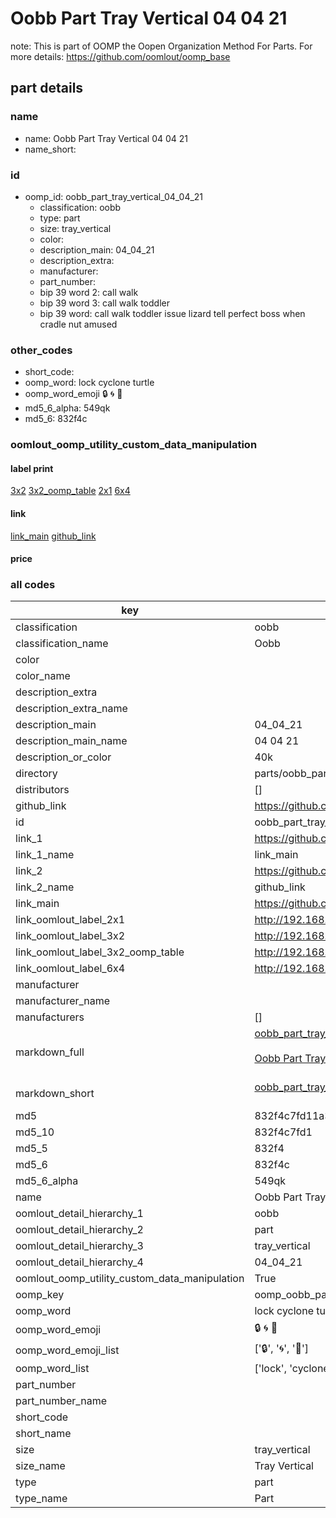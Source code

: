 # Oobb Part Tray Vertical 04 04 21  

note: This is part of OOMP the Oopen Organization Method For Parts. For more details: https://github.com/oomlout/oomp_base

##  part details





### name
* name: Oobb Part Tray Vertical 04 04 21
* name_short: 
### id
* oomp_id: oobb_part_tray_vertical_04_04_21
  * classification: oobb
  * type: part
  * size: tray_vertical
  * color: 
  * description_main: 04_04_21
  * description_extra: 
  * manufacturer: 
  * part_number: 
  * bip 39 word 2: call walk
  * bip 39 word 3: call walk toddler
  * bip 39 word: call walk toddler issue lizard tell perfect boss when cradle nut amused

### other_codes
* short_code: 
* oomp_word: lock cyclone turtle
* oomp_word_emoji :lock: :cyclone: :turtle:
* md5_6_alpha: 549qk
* md5_6: 832f4c






### oomlout_oomp_utility_custom_data_manipulation
#### label print
[3x2](http://192.168.1.245:1112/?label=oomp%20549qk)
[3x2_oomp_table](http://192.168.1.107:1112/?label=oomp%20549qk)
[2x1](http://192.168.1.242:1112/?label=oomp%20549qk)
[6x4](http://192.168.1.55:1112/?label=oomp%20549qk)    

#### link

[link_main](https://github.com/oomlout/oomlout_oomp_current_version_messy/tree/main/parts/oobb_part_tray_vertical_04_04_21) [github_link](https://github.com/oomlout/oomlout_oomp_part_src/tree/main/parts/oobb_part_tray_vertical_04_04_21)                             

#### price







### all codes 
| key | value |  
| --- | --- |  
| classification | oobb |  
| classification_name | Oobb |  
| color |  |  
| color_name |  |  
| description_extra |  |  
| description_extra_name |  |  
| description_main | 04_04_21 |  
| description_main_name | 04 04 21 |  
| description_or_color | 40k |  
| directory | parts/oobb_part_tray_vertical_04_04_21 |  
| distributors | [] |  
| github_link | https://github.com/oomlout/oomlout_oomp_part_src/tree/main/parts/oobb_part_tray_vertical_04_04_21 |  
| id | oobb_part_tray_vertical_04_04_21 |  
| link_1 | https://github.com/oomlout/oomlout_oomp_current_version_messy/tree/main/parts/oobb_part_tray_vertical_04_04_21 |  
| link_1_name | link_main |  
| link_2 | https://github.com/oomlout/oomlout_oomp_part_src/tree/main/parts/oobb_part_tray_vertical_04_04_21 |  
| link_2_name | github_link |  
| link_main | https://github.com/oomlout/oomlout_oomp_current_version_messy/tree/main/parts/oobb_part_tray_vertical_04_04_21 |  
| link_oomlout_label_2x1 | http://192.168.1.242:1112/?label=oomp%20549qk |  
| link_oomlout_label_3x2 | http://192.168.1.245:1112/?label=oomp%20549qk |  
| link_oomlout_label_3x2_oomp_table | http://192.168.1.107:1112/?label=oomp%20549qk |  
| link_oomlout_label_6x4 | http://192.168.1.55:1112/?label=oomp%20549qk |  
| manufacturer |  |  
| manufacturer_name |  |  
| manufacturers | [] |  
| markdown_full | [oobb_part_tray_vertical_04_04_21](https://github.com/oomlout/oomlout_oomp_current_version_messy/tree/main/parts/oobb_part_tray_vertical_04_04_21)<br>[](https://github.com/oomlout/oomlout_oomp_current_version_messy/tree/main/parts/oobb_part_tray_vertical_04_04_21)<br>[Oobb Part Tray Vertical 04 04 21](https://github.com/oomlout/oomlout_oomp_current_version_messy/tree/main/parts/oobb_part_tray_vertical_04_04_21)<br><br> |  
| markdown_short | [oobb_part_tray_vertical_04_04_21](https://github.com/oomlout/oomlout_oomp_current_version_messy/tree/main/parts/oobb_part_tray_vertical_04_04_21)<br><br> |  
| md5 | 832f4c7fd11a34637b41676bc6fda103 |  
| md5_10 | 832f4c7fd1 |  
| md5_5 | 832f4 |  
| md5_6 | 832f4c |  
| md5_6_alpha | 549qk |  
| name | Oobb Part Tray Vertical 04 04 21 |  
| oomlout_detail_hierarchy_1 | oobb |  
| oomlout_detail_hierarchy_2 | part |  
| oomlout_detail_hierarchy_3 | tray_vertical |  
| oomlout_detail_hierarchy_4 | 04_04_21 |  
| oomlout_oomp_utility_custom_data_manipulation | True |  
| oomp_key | oomp_oobb_part_tray_vertical_04_04_21 |  
| oomp_word | lock cyclone turtle |  
| oomp_word_emoji | :lock: :cyclone: :turtle: |  
| oomp_word_emoji_list | [':lock:', ':cyclone:', ':turtle:'] |  
| oomp_word_list | ['lock', 'cyclone', 'turtle'] |  
| part_number |  |  
| part_number_name |  |  
| short_code |  |  
| short_name |  |  
| size | tray_vertical |  
| size_name | Tray Vertical |  
| type | part |  
| type_name | Part |  
